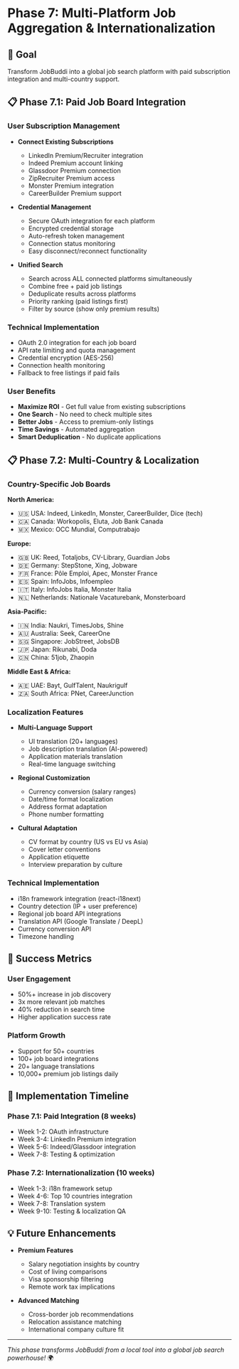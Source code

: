 # Phase 7: Multi-Platform Job Aggregation & Internationalization

## 🎯 Goal
Transform JobBuddi into a global job search platform with paid subscription integration and multi-country support.

## 📋 Phase 7.1: Paid Job Board Integration

### User Subscription Management
- **Connect Existing Subscriptions**
  - LinkedIn Premium/Recruiter integration
  - Indeed Premium account linking
  - Glassdoor Premium connection
  - ZipRecruiter Premium access
  - Monster Premium integration
  - CareerBuilder Premium support

- **Credential Management**
  - Secure OAuth integration for each platform
  - Encrypted credential storage
  - Auto-refresh token management
  - Connection status monitoring
  - Easy disconnect/reconnect functionality

- **Unified Search**
  - Search across ALL connected platforms simultaneously
  - Combine free + paid job listings
  - Deduplicate results across platforms
  - Priority ranking (paid listings first)
  - Filter by source (show only premium results)

### Technical Implementation
- OAuth 2.0 integration for each job board
- API rate limiting and quota management
- Credential encryption (AES-256)
- Connection health monitoring
- Fallback to free listings if paid fails

### User Benefits
- **Maximize ROI** - Get full value from existing subscriptions
- **One Search** - No need to check multiple sites
- **Better Jobs** - Access to premium-only listings
- **Time Savings** - Automated aggregation
- **Smart Deduplication** - No duplicate applications

## 📋 Phase 7.2: Multi-Country & Localization

### Country-Specific Job Boards

**North America:**
- 🇺🇸 USA: Indeed, LinkedIn, Monster, CareerBuilder, Dice (tech)
- 🇨🇦 Canada: Workopolis, Eluta, Job Bank Canada
- 🇲🇽 Mexico: OCC Mundial, Computrabajo

**Europe:**
- 🇬🇧 UK: Reed, Totaljobs, CV-Library, Guardian Jobs
- 🇩🇪 Germany: StepStone, Xing, Jobware
- 🇫🇷 France: Pôle Emploi, Apec, Monster France
- 🇪🇸 Spain: InfoJobs, Infoempleo
- 🇮🇹 Italy: InfoJobs Italia, Monster Italia
- 🇳🇱 Netherlands: Nationale Vacaturebank, Monsterboard

**Asia-Pacific:**
- 🇮🇳 India: Naukri, TimesJobs, Shine
- 🇦🇺 Australia: Seek, CareerOne
- 🇸🇬 Singapore: JobStreet, JobsDB
- 🇯🇵 Japan: Rikunabi, Doda
- 🇨🇳 China: 51job, Zhaopin

**Middle East & Africa:**
- 🇦🇪 UAE: Bayt, GulfTalent, Naukrigulf
- 🇿🇦 South Africa: PNet, CareerJunction

### Localization Features
- **Multi-Language Support**
  - UI translation (20+ languages)
  - Job description translation (AI-powered)
  - Application materials translation
  - Real-time language switching

- **Regional Customization**
  - Currency conversion (salary ranges)
  - Date/time format localization
  - Address format adaptation
  - Phone number formatting

- **Cultural Adaptation**
  - CV format by country (US vs EU vs Asia)
  - Cover letter conventions
  - Application etiquette
  - Interview preparation by culture

### Technical Implementation
- i18n framework integration (react-i18next)
- Country detection (IP + user preference)
- Regional job board API integrations
- Translation API (Google Translate / DeepL)
- Currency conversion API
- Timezone handling

## 🎯 Success Metrics

### User Engagement
- 50%+ increase in job discovery
- 3x more relevant job matches
- 40% reduction in search time
- Higher application success rate

### Platform Growth
- Support for 50+ countries
- 100+ job board integrations
- 20+ language translations
- 10,000+ premium job listings daily

## 🚀 Implementation Timeline

### Phase 7.1: Paid Integration (8 weeks)
- Week 1-2: OAuth infrastructure
- Week 3-4: LinkedIn Premium integration
- Week 5-6: Indeed/Glassdoor integration
- Week 7-8: Testing & optimization

### Phase 7.2: Internationalization (10 weeks)
- Week 1-3: i18n framework setup
- Week 4-6: Top 10 countries integration
- Week 7-8: Translation system
- Week 9-10: Testing & localization QA

## 💡 Future Enhancements

- **Premium Features**
  - Salary negotiation insights by country
  - Cost of living comparisons
  - Visa sponsorship filtering
  - Remote work tax implications

- **Advanced Matching**
  - Cross-border job recommendations
  - Relocation assistance matching
  - International company culture fit

---

*This phase transforms JobBuddi from a local tool into a global job search powerhouse!* 🌍

